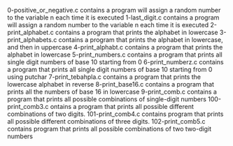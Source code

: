 0-positive_or_negative.c contains a program will assign a random number to the variable n each time it is executed
1-last_digit.c contains a program will assign a random number to the variable n each time it is executed
2-print_alphabet.c contains a program that prints the alphabet in lowercase
3-print_alphabets.c contains a program that prints the alphabet in lowercase, and then in uppercase
4-print_alphabt.c contains a program that prints the alphabet in lowercase
5-print_numbers.c contains a program that prints all single digit numbers of base 10 starting from 0
6-print_numberz.c contains a program that prints all single digit numbers of base 10 starting from 0 using putchar
7-print_tebahpla.c contains a program that prints the lowercase alphabet in reverse
8-print_base16.c contains a  program that prints all the numbers of base 16 in lowercase
9-print_comb.c contains a program that prints all possible combinations of single-digit numbers
100-print_comb3.c ontains a program that prints all possible different combinations of two digits.
101-print_comb4.c contains program that prints all possible different combinations of three digits.
102-print_comb5.c contains program that prints all possible combinations of two two-digit numbers

